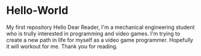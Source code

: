 # Hello-World
My first repository
Hello Dear Reader,
I'm a mechanical engineering student who is trully interested in programming and video games.
I'm trying to create a new path in life for myself as a video game programmer. Hopefully it will workout for me.
Thank you for reading.
